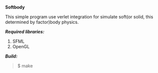 **Softbody**

  This simple program use verlet integration for simulate
soft(or solid, this determined by factor)body physics.

***Required libraries:***
1. SFML
2. OpenGL


***Build:***
>$ make
